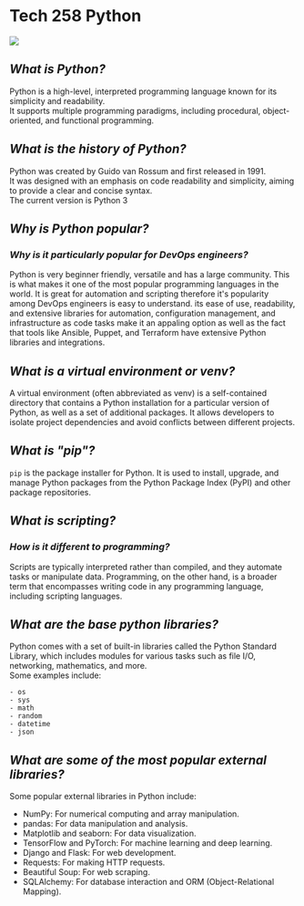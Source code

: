 # Tech 258 Python
![](https://www.ntuclearninghub.com/documents/51786/4216795/Python-Symbol.png/369e410e-a90f-f887-c2dc-61f7ef761476?t=1679043970578)
## *What is Python?* 
Python is a high-level, interpreted programming language known for its simplicity and readability. <br>
It supports multiple programming paradigms, including procedural, object-oriented, and functional programming.
## *What is the history of Python?*
Python was created by Guido van Rossum and first released in 1991. <br> 
It was designed with an emphasis on code readability and simplicity, aiming to provide a clear and concise syntax. <br>
The current version is Python 3
## *Why is Python popular?* 
### *Why is it particularly popular for DevOps engineers?* 
Python is very beginner friendly, versatile and has a large community. This is what makes it one of the most popular programming languages in the world. It is great for automation and scripting therefore it's popularity among DevOps engineers is easy to understand. its ease of use, readability, and extensive libraries for automation, configuration management, and infrastructure as code tasks make it an appaling option as well as the fact that tools like Ansible, Puppet, and Terraform have extensive Python libraries and integrations.
## *What is a virtual environment or venv?*
A virtual environment (often abbreviated as venv) is a self-contained directory that contains a Python installation for a particular version of Python, as well as a set of additional packages. It allows developers to isolate project dependencies and avoid conflicts between different projects.
## *What is "pip"?*
`pip` is the package installer for Python. It is used to install, upgrade, and manage Python packages from the Python Package Index (PyPI) and other package repositories.
## *What is scripting?* 
### *How is it different to programming?*
Scripts are typically interpreted rather than compiled, and they automate tasks or manipulate data. Programming, on the other hand, is a broader term that encompasses writing code in any programming language, including scripting languages.
## *What are the base python libraries?*
Python comes with a set of built-in libraries called the Python Standard Library, which includes modules for various tasks such as file I/O, networking, mathematics, and more.<br>
Some examples include: <br>
```
- os
- sys
- math 
- random
- datetime
- json
```
## *What are some of the most popular external libraries?*
 Some popular external libraries in Python include:
   - NumPy: For numerical computing and array manipulation.
   - pandas: For data manipulation and analysis.
   - Matplotlib and seaborn: For data visualization.
   - TensorFlow and PyTorch: For machine learning and deep learning.
   - Django and Flask: For web development.
   - Requests: For making HTTP requests.
   - Beautiful Soup: For web scraping.
   - SQLAlchemy: For database interaction and ORM (Object-Relational Mapping).